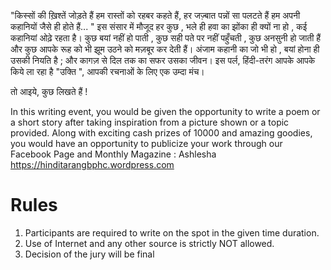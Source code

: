 <!-- TITLE: Ukti -->

"किस्सों की ख़िश्तें जोड़ते हैं हम रास्तों को रहबर कहते हैं, हर जज़्बात पन्नों सा पलटते हैं हम अपनी कहानियों जैसे ही होते हैं... "
इस संसार में मौजूद हर कुछ , भले ही हवा का झोंका ही क्यों ना हो , कई कहानियां ओढ़े रहता है। कुछ बयां नहीं हो पाती , कुछ सही पते पर नहीं पहुँचती , कुछ अनसुनी हो जाती हैं और कुछ आपके रूह को भी झूम उठने को मज़बूर कर देती हैं। अंजाम कहानी का जो भी हो , बयां होना ही उसकी नियति है ; और कागज़ से दिल तक का सफर उसका जीवन।
इस पर्ल, हिंदी-तरंग आपके आपके किये ला रहा है "उक्ति ", आपकी रचनाओं के लिए एक उम्दा मंच।

तो आइये, कुछ लिखते हैं !

In this writing event, you would be given the opportunity to write a poem or a short story after taking inspiration from a picture shown or a topic provided. Along with exciting cash prizes of 10000 and amazing goodies, you would have an opportunity to publicize your work through our Facebook Page and Monthly Magazine : Ashlesha https://hinditarangbphc.wordpress.com

# Rules
1. Participants are required to write on the spot in the given time duration.
2. Use of Internet and any other source is strictly NOT allowed.
3. Decision of the jury will be final

